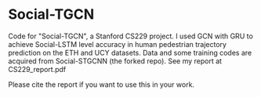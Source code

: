 # Social-TGCN
Code for "Social-TGCN", a Stanford CS229 project. I used GCN with GRU to achieve Social-LSTM level accuracy in human pedestrian trajectory prediction on the ETH and UCY datasets. 
Data and some training codes are acquired from Social-STGCNN (the forked repo).
See my report at CS229_report.pdf

Please cite the report if you want to use this in your work. 
